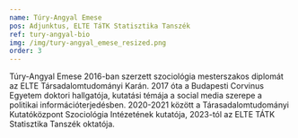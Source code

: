 ```yaml
---
name: Túry-Angyal Emese
pos: Adjunktus, ELTE TáTK Statisztika Tanszék
ref: tury-angyal-bio
img: /img/tury-angyal_emese_resized.png
order: 3
---
```

Túry-Angyal Emese 2016-ban szerzett szociológia mesterszakos diplomát az ELTE Társadalomtudományi Karán. 2017 óta a Budapesti Corvinus Egyetem doktori hallgatója, kutatási témája a social media szerepe a politikai információterjedésben. 2020-2021 között a Tárasadalomtudományi Kutatóközpont Szociológia Intézetének kutatója, 2023-tól az ELTE TÁTK Statisztika Tanszék oktatója.
